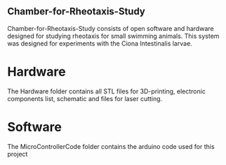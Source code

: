## Chamber-for-Rheotaxis-Study

Chamber-for-Rheotaxis-Study consists of open software and hardware designed for studying rheotaxis for small swimming animals. This system was designed for experiments with the Ciona Intestinalis larvae.


# Hardware

The Hardware folder contains all STL files for 3D-printing, electronic components list, schematic and files for laser cutting.

# Software
The MicroControllerCode folder contains the arduino code used for this project
